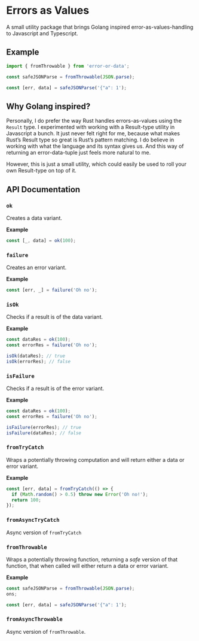 # Errors as Values

A small utility package that brings Golang inspired error-as-values-handling to Javascript and Typescript.

## Example

```typescript
import { fromThrowable } from 'error-or-data';

const safeJSONParse = fromThrowable(JSON.parse);

const [err, data] = safeJSONParse('{"a": 1');
```

## Why Golang inspired?

Personally, I do prefer the way Rust handles errors-as-values using the `Result` type. I experimented with working with a Result-type utility in Javascript a bunch. It just never felt right for me, because what makes Rust’s Result type so great is Rust’s pattern matching. I do believe in working with what the language and its syntax gives us. And this way of returning an error-data-tuple just feels more natural to me.

However, this is just a small utility, which could easily be used to roll your own Result-type on top of it.

## API Documentation

### `ok`

Creates a data variant.

**Example**

```typescript
const [_, data] = ok(100);
```

### `failure`

Creates an error variant.

**Example**

```typescript
const [err, _] = failure('Oh no');
```

### `isOk`

Checks if a result is of the data variant.

**Example**

```typescript
const dataRes = ok(100);
const errorRes = failure('Oh no');

isOk(dataRes); // true
isOk(errorRes); // false
```

### `isFailure`

Checks if a result is of the error variant.

**Example**

```typescript
const dataRes = ok(100);
const errorRes = failure('Oh no');

isFailure(errorRes); // true
isFailure(dataRes); // false
```

### `fromTryCatch`

Wraps a potentially throwing computation and will return either a data or error variant.

**Example**

```typescript
const [err, data] = fromTryCatch(() => {
  if (Math.random() > 0.5) throw new Error('Oh no!');
  return 100;
});
```

### `fromAsyncTryCatch`

Async version of `fromTryCatch`

### `fromThrowable`

Wraps a potentially throwing function, returning a _safe_ version of that function, that when called will either return a data or error variant.

**Example**

```typescript
const safeJSONParse = fromThrowable(JSON.parse);
ons;

const [err, data] = safeJSONParse('{"a": 1');
```

### `fromAsyncThrowable`

Async version of `fromThrowable`.

